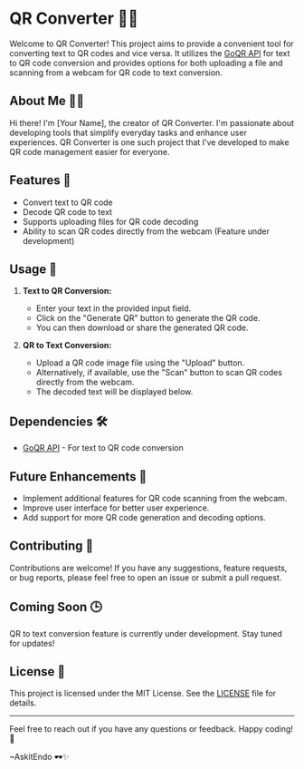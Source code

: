 # QR Converter 📱💬

Welcome to QR Converter! This project aims to provide a convenient tool for converting text to QR codes and vice versa. It utilizes the [GoQR API](https://goqr.me/api/) for text to QR code conversion and provides options for both uploading a file and scanning from a webcam for QR code to text conversion.

## About Me 👨‍💻
Hi there! I'm [Your Name], the creator of QR Converter. I'm passionate about developing tools that simplify everyday tasks and enhance user experiences. QR Converter is one such project that I've developed to make QR code management easier for everyone.

## Features 🚀
- Convert text to QR code
- Decode QR code to text
- Supports uploading files for QR code decoding
- Ability to scan QR codes directly from the webcam (Feature under development)

## Usage 📝
1. **Text to QR Conversion:**
   - Enter your text in the provided input field.
   - Click on the "Generate QR" button to generate the QR code.
   - You can then download or share the generated QR code.

2. **QR to Text Conversion:**
   - Upload a QR code image file using the "Upload" button.
   - Alternatively, if available, use the "Scan" button to scan QR codes directly from the webcam.
   - The decoded text will be displayed below.

## Dependencies 🛠️
- [GoQR API](https://goqr.me/api/) - For text to QR code conversion

## Future Enhancements 🌟
- Implement additional features for QR code scanning from the webcam.
- Improve user interface for better user experience.
- Add support for more QR code generation and decoding options.

## Contributing 🤝
Contributions are welcome! If you have any suggestions, feature requests, or bug reports, please feel free to open an issue or submit a pull request.

## Coming Soon 🕒
QR to text conversion feature is currently under development. Stay tuned for updates!

## License 📄
This project is licensed under the MIT License. See the [LICENSE](LICENSE) file for details.

---

Feel free to reach out if you have any questions or feedback. Happy coding! 🙂

~AskitEndo 🕶️✨
